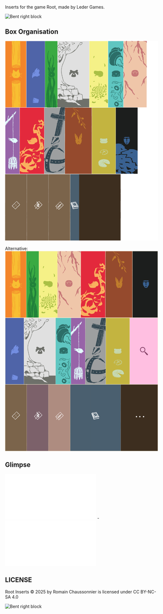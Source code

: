 Inserts for the game Root, made by Leder Games.

![Bent right block](V2/Presentation/presentation1.png)

 ## Box Organisation

![Bent right block](V2/Presentation/box_disposition.png)

Alternative:
![Bent right block](V2/Presentation/box_disposition_resorted_with_glass_and_dots.png)

 ## Glimpse
 
![Example of container](V2/Stl/Containers/container-Marquise_de_Cat.stl) - ![Example of drawer](V2/Stl/Drawers/drawer-Marquise_de_Cat.stl)


## LICENSE
 
Root Inserts © 2025 by Romain Chaussonnier is licensed under CC BY-NC-SA 4.0 

![Bent right block](V2/Presentation/presentation2_no_background-unfinished.png)
